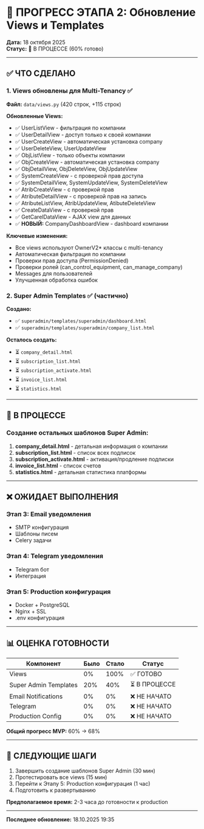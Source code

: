 # 📝 ПРОГРЕСС ЭТАПА 2: Обновление Views и Templates

**Дата:** 18 октября 2025  
**Статус:** 🚧 В ПРОЦЕССЕ (60% готово)

---

## ✅ ЧТО СДЕЛАНО

### 1. Views обновлены для Multi-Tenancy ✅

**Файл:** `data/views.py` (420 строк, +115 строк)

**Обновленные Views:**
- ✅ UserListView - фильтрация по компании
- ✅ UserDetailView - доступ только к своей компании
- ✅ UserCreateView - автоматическая установка company
- ✅ UserDeleteView, UserUpdateView
- ✅ ObjListView - только объекты компании
- ✅ ObjCreateView - автоматическая установка company
- ✅ ObjDetailView, ObjDeleteView, ObjUpdateView
- ✅ SystemCreateView - с проверкой прав доступа
- ✅ SystemDetailView, SystemUpdateView, SystemDeleteView
- ✅ AtribCreateView - с проверкой прав
- ✅ AtributeDetailView - с проверкой прав на запись
- ✅ AtributeListView, AtribUpdateView, AtibuteDeleteView
- ✅ CreateDataView - с проверкой прав
- ✅ GetCarelDataView - AJAX view для данных
- ✅ **НОВЫЙ:** CompanyDashboardView - dashboard компании

**Ключевые изменения:**
- Все views используют OwnerV2* классы с multi-tenancy
- Автоматическая фильтрация по компании
- Проверки прав доступа (PermissionDenied)
- Проверки ролей (can_control_equipment, can_manage_company)
- Messages для пользователей
- Улучшенная обработка ошибок

### 2. Super Admin Templates ✅ (частично)

**Создано:**
- ✅ `superadmin/templates/superadmin/dashboard.html`
- ✅ `superadmin/templates/superadmin/company_list.html`

**Осталось создать:**
- ⏳ `company_detail.html`
- ⏳ `subscription_list.html`
- ⏳ `subscription_activate.html`
- ⏳ `invoice_list.html`
- ⏳ `statistics.html`

---

## 🔄 В ПРОЦЕССЕ

### Создание остальных шаблонов Super Admin:

1. **company_detail.html** - детальная информация о компании
2. **subscription_list.html** - список всех подписок
3. **subscription_activate.html** - активация/продление подписки
4. **invoice_list.html** - список счетов
5. **statistics.html** - детальная статистика платформы

---

## ❌ ОЖИДАЕТ ВЫПОЛНЕНИЯ

### Этап 3: Email уведомления
- SMTP конфигурация
- Шаблоны писем
- Celery задачи

### Этап 4: Telegram уведомления
- Telegram бот
- Интеграция

### Этап 5: Production конфигурация
- Docker + PostgreSQL
- Nginx + SSL
- .env конфигурация

---

## 📊 ОЦЕНКА ГОТОВНОСТИ

| Компонент | Было | Стало | Статус |
|-----------|------|-------|--------|
| Views | 0% | 100% | ✅ ГОТОВО |
| Super Admin Templates | 20% | 40% | ⏳ В ПРОЦЕССЕ |
| Email Notifications | 0% | 0% | ❌ НЕ НАЧАТО |
| Telegram | 0% | 0% | ❌ НЕ НАЧАТО |
| Production Config | 0% | 0% | ❌ НЕ НАЧАТО |

**Общий прогресс MVP:** 60% → 68%

---

## 🎯 СЛЕДУЮЩИЕ ШАГИ

1. Завершить создание шаблонов Super Admin (30 мин)
2. Протестировать все views (15 мин)
3. Перейти к Этапу 5: Production конфигурация (1 час)
4. Подготовить к развертыванию

**Предполагаемое время:** 2-3 часа до готовности к production

---

**Последнее обновление:** 18.10.2025 19:35
